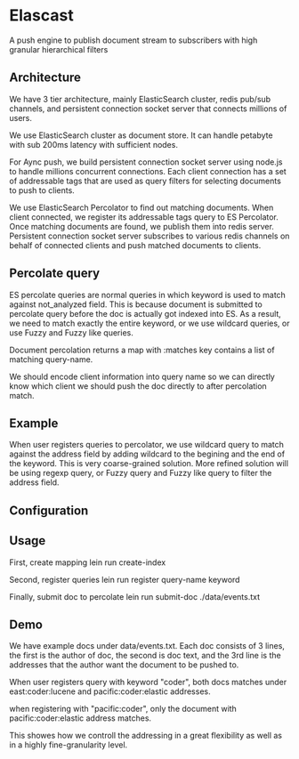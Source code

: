 # Elascast

A push engine to publish document stream to subscribers with high granular hierarchical filters

## Architecture

We have 3 tier architecture, mainly ElasticSearch cluster, redis pub/sub channels, and persistent connection socket server that connects millions of users.

We use ElasticSearch cluster as document store. It can handle petabyte with sub 200ms latency with sufficient nodes.

For Aync push, we build persistent connection socket server using node.js to handle millions concurrent connections. Each client connection has a set of addressable tags that are used as query filters for selecting documents to push to clients. 

We use ElasticSearch Percolator to find out matching documents. When client connected, we register its addressable tags query to ES Percolator. Once matching documents are found, we publish them into redis server. Persistent connection socket server subscribes to various redis channels on behalf of connected clients and push matched documents to clients. 


## Percolate query

ES percolate queries are normal queries in which keyword is used to match against not_analyzed field. This is because document is submitted to percolate query before the doc is actually got indexed into ES. As a result, we need to match exactly the entire keyword, or we use wildcard queries, or use Fuzzy and Fuzzy like queries.

Document percolation returns a map with :matches key contains a list of matching query-name.

We should encode client information into query name so we can directly know which client we should push the doc directly to after percolation match.

## Example

When user registers queries to percolator, we use wildcard query to match against the address field by adding wildcard to the begining and the end of the keyword.
This is very coarse-grained solution. More refined solution will be using regexp query, or Fuzzy query and Fuzzy like query to filter the address field.


## Configuration


## Usage
  
First, create mapping
  lein run create-index

Second, register queries
  lein run register query-name keyword

Finally, submit doc to percolate
  lein run submit-doc ./data/events.txt


## Demo

We have example docs under data/events.txt. Each doc consists of 3 lines, the first is the author of doc, the second is doc text, and the 3rd line is the addresses that the author want the document to be pushed to.

When user registers query with keyword "coder", both docs matches under  east:coder:lucene and pacific:coder:elastic addresses.

when registering with "pacific:coder", only the document with pacific:coder:elastic address matches.

This showes how we controll the addressing in a great flexibility as well as in a highly fine-granularity level.


